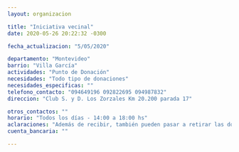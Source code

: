 ```yaml
---
layout: organizacion

title: "Iniciativa vecinal"
date: 2020-05-26 20:22:32 -0300

fecha_actualizacion: "5/05/2020"

departamento: "Montevideo"
barrio: "Villa García"
actividades: "Punto de Donación"
necesidades: "Todo tipo de donaciones"
necesidades_especificas: ""
telefono_contacto: "094649196 092822695 094987832"
direccion: "Club S. y D. Los Zorzales Km 20.200 parada 17"

otros_contactos: ""
horario: "Todos los días - 14:00 a 18:00 hs"
aclaraciones: "Además de recibir, también pueden pasar a retirar las donaciones"
cuenta_bancaria: ""

---
```

